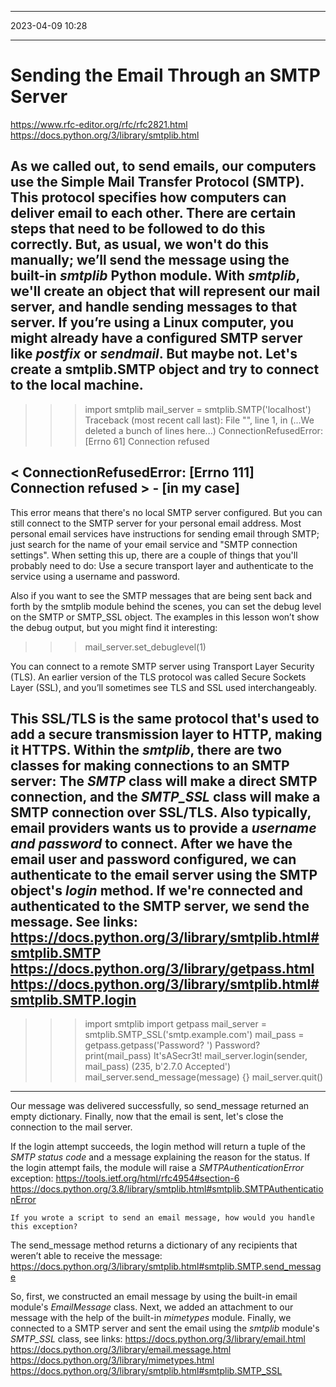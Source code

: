 *********************
  2023-04-09  10:28
*********************
# Sending the Email Through an SMTP Server
https://www.rfc-editor.org/rfc/rfc2821.html
https://docs.python.org/3/library/smtplib.html

As we called out, to send emails, our computers use the Simple Mail Transfer Protocol (SMTP). This protocol specifies how computers can deliver email to each other. There are certain steps that need to be followed to do this correctly. But, as usual, we won't do this manually; we’ll send the message using the built-in *smtplib* Python module.
With *smtplib*, we'll create an object that will represent our mail server, and handle sending messages to that server. If you’re using a Linux computer, you might already have a configured SMTP server like *postfix* or *sendmail*. But maybe not. Let's create a smtplib.SMTP object and try to connect to the local machine.
------------------------------------------------------------------
>>> import smtplib
>>> mail_server = smtplib.SMTP('localhost')
Traceback (most recent call last):
  File "<stdin>", line 1, in <module>
  (...We deleted a bunch of lines here...)
ConnectionRefusedError: [Errno 61] Connection refused

< ConnectionRefusedError: [Errno 111] Connection refused > - [in my case]
------------------------------------------------------------------

This error means that there's no local SMTP server configured. 
But you can still connect to the SMTP server for your personal email address. Most personal email services have instructions for sending email through SMTP; just search for the name of your email service and "SMTP connection settings".
When setting this up, there are a couple of things that you'll probably need to do: Use a secure transport layer and authenticate to the service using a username and password.

Also if you want to see the SMTP messages that are being sent back and forth by the smtplib module behind the scenes, you can set the debug level on the SMTP or SMTP_SSL object. The examples in this lesson won’t show the debug output, but you might find it interesting:
>>> mail_server.set_debuglevel(1)

You can connect to a remote SMTP server using Transport Layer Security (TLS). An earlier version of the TLS protocol was called Secure Sockets Layer (SSL), and you’ll sometimes see TLS and SSL used interchangeably.

This SSL/TLS is the same protocol that's used to add a secure transmission layer to HTTP, making it HTTPS. Within the *smtplib*, there are two classes for making connections to an SMTP server: The *SMTP* class will make a direct SMTP connection, and the *SMTP_SSL* class will make a SMTP connection over SSL/TLS. Also typically, email providers wants us to provide a *username and password* to connect.
After we have the email user and password configured, we can authenticate to the email server using the SMTP object's *login* method.
If we're connected and authenticated to the SMTP server, we send the message.
See links:
https://docs.python.org/3/library/smtplib.html#smtplib.SMTP
https://docs.python.org/3/library/getpass.html
https://docs.python.org/3/library/smtplib.html#smtplib.SMTP.login
------------------------------------------------------------------
>>> import smtplib
>>> import getpass
>>> mail_server = smtplib.SMTP_SSL('smtp.example.com')
>>> mail_pass = getpass.getpass('Password? ')
Password?
>>> print(mail_pass)
It'sASecr3t!
>>> mail_server.login(sender, mail_pass)
(235, b'2.7.0 Accepted')
>>> mail_server.send_message(message)
{}
>>> mail_server.quit()
------------------------------------------------------------------

Our message was delivered successfully, so send_message returned an empty dictionary. Finally, now that the email is sent, let's close the connection to the mail server.

If the login attempt succeeds, the login method will return a tuple of the *SMTP status code* and a message explaining the reason for the status. If the login attempt fails, the module will raise a *SMTPAuthenticationError* exception:
https://tools.ietf.org/html/rfc4954#section-6
https://docs.python.org/3.8/library/smtplib.html#smtplib.SMTPAuthenticationError

`If you wrote a script to send an email message, how would you handle this exception?`

The send_message method returns a dictionary of any recipients that weren’t able to receive the message:
https://docs.python.org/3/library/smtplib.html#smtplib.SMTP.send_message


So, first, we constructed an email message by using the built-in email module's *EmailMessage* class. Next, we added an attachment to our message with the help of the built-in *mimetypes* module. Finally, we connected to a SMTP server and sent the email using the *smtplib* module's *SMTP_SSL* class, see links:
https://docs.python.org/3/library/email.html
https://docs.python.org/3/library/email.message.html
https://docs.python.org/3/library/mimetypes.html
https://docs.python.org/3/library/smtplib.html#smtplib.SMTP_SSL